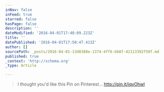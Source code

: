 ```yaml
---
inNav: false
inFeed: true
starred: false
hasPage: false
description: ''
dateModified: '2016-04-01T17:48:09.223Z'
title: ''
datePublished: '2016-04-01T17:50:47.413Z'
author: []
sourcePath: _posts/2016-04-01-13d8388e-1374-4ff6-bb8f-42113392f50f.md
published: true
_context: 'http://schema.org'
_type: Article

---
```

> I thought you'd like this Pin on Pinterest... http://pin.it/iqvOhwl